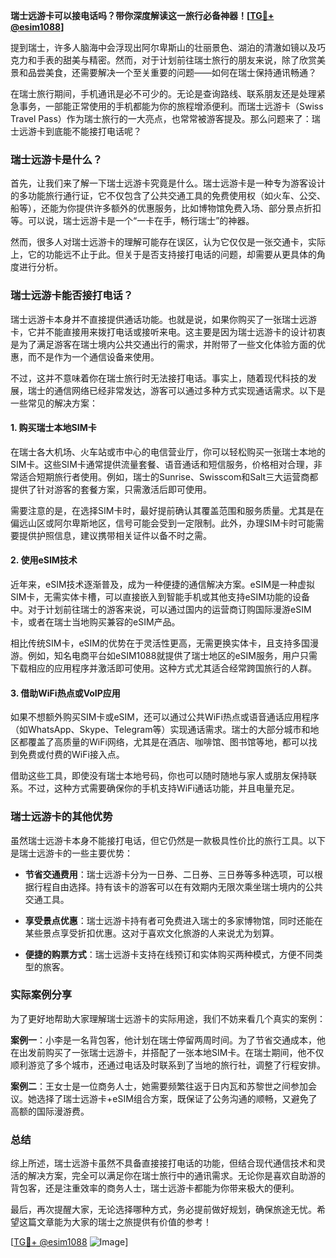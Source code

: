 **瑞士远游卡可以接电话吗？带你深度解读这一旅行必备神器！[[TG💪+ @esim1088](https://t.me/s/esim1088)]**

提到瑞士，许多人脑海中会浮现出阿尔卑斯山的壮丽景色、湖泊的清澈如镜以及巧克力和手表的甜美与精密。然而，对于计划前往瑞士旅行的朋友来说，除了欣赏美景和品尝美食，还需要解决一个至关重要的问题——如何在瑞士保持通讯畅通？

在瑞士旅行期间，手机通讯是必不可少的。无论是查询路线、联系朋友还是处理紧急事务，一部能正常使用的手机都能为你的旅程增添便利。而瑞士远游卡（Swiss Travel Pass）作为瑞士旅行的一大亮点，也常常被游客提及。那么问题来了：瑞士远游卡到底能不能接打电话呢？

### 瑞士远游卡是什么？

首先，让我们来了解一下瑞士远游卡究竟是什么。瑞士远游卡是一种专为游客设计的多功能旅行通行证，它不仅包含了公共交通工具的免费使用权（如火车、公交、船等），还能为你提供许多额外的优惠服务，比如博物馆免费入场、部分景点折扣等。可以说，瑞士远游卡是一个“一卡在手，畅行瑞士”的神器。

然而，很多人对瑞士远游卡的理解可能存在误区，认为它仅仅是一张交通卡，实际上，它的功能远不止于此。但关于是否支持接打电话的问题，却需要从更具体的角度进行分析。

### 瑞士远游卡能否接打电话？

瑞士远游卡本身并不直接提供通话功能。也就是说，如果你购买了一张瑞士远游卡，它并不能直接用来拨打电话或接听来电。这主要是因为瑞士远游卡的设计初衷是为了满足游客在瑞士境内公共交通出行的需求，并附带了一些文化体验方面的优惠，而不是作为一个通信设备来使用。

不过，这并不意味着你在瑞士旅行时无法接打电话。事实上，随着现代科技的发展，瑞士的通信网络已经非常发达，游客可以通过多种方式实现通话需求。以下是一些常见的解决方案：

#### 1. 购买瑞士本地SIM卡

在瑞士各大机场、火车站或市中心的电信营业厅，你可以轻松购买一张瑞士本地的SIM卡。这些SIM卡通常提供流量套餐、语音通话和短信服务，价格相对合理，非常适合短期旅行者使用。例如，瑞士的Sunrise、Swisscom和Salt三大运营商都提供了针对游客的套餐方案，只需激活后即可使用。

需要注意的是，在选择SIM卡时，最好提前确认其覆盖范围和服务质量。尤其是在偏远山区或阿尔卑斯地区，信号可能会受到一定限制。此外，办理SIM卡时可能需要提供护照信息，建议携带相关证件以备不时之需。

#### 2. 使用eSIM技术

近年来，eSIM技术逐渐普及，成为一种便捷的通信解决方案。eSIM是一种虚拟SIM卡，无需实体卡槽，可以直接嵌入到智能手机或其他支持eSIM功能的设备中。对于计划前往瑞士的游客来说，可以通过国内的运营商订购国际漫游eSIM卡，或者在瑞士当地购买兼容的eSIM产品。

相比传统SIM卡，eSIM的优势在于灵活性更高，无需更换实体卡，且支持多国漫游。例如，知名电商平台如eSIM1088就提供了瑞士地区的eSIM服务，用户只需下载相应的应用程序并激活即可使用。这种方式尤其适合经常跨国旅行的人群。

#### 3. 借助WiFi热点或VoIP应用

如果不想额外购买SIM卡或eSIM，还可以通过公共WiFi热点或语音通话应用程序（如WhatsApp、Skype、Telegram等）实现通话需求。瑞士的大部分城市和地区都覆盖了高质量的WiFi网络，尤其是在酒店、咖啡馆、图书馆等地，都可以找到免费或付费的WiFi接入点。

借助这些工具，即使没有瑞士本地号码，你也可以随时随地与家人或朋友保持联系。不过，这种方式需要确保你的手机支持WiFi通话功能，并且电量充足。

### 瑞士远游卡的其他优势

虽然瑞士远游卡本身不能接打电话，但它仍然是一款极具性价比的旅行工具。以下是瑞士远游卡的一些主要优势：

- **节省交通费用**：瑞士远游卡分为一日券、二日券、三日券等多种选项，可以根据行程自由选择。持有该卡的游客可以在有效期内无限次乘坐瑞士境内的公共交通工具。
  
- **享受景点优惠**：瑞士远游卡持有者可免费进入瑞士的多家博物馆，同时还能在某些景点享受折扣优惠。这对于喜欢文化旅游的人来说尤为划算。

- **便捷的购票方式**：瑞士远游卡支持在线预订和实体购买两种模式，方便不同类型的旅客。

### 实际案例分享

为了更好地帮助大家理解瑞士远游卡的实际用途，我们不妨来看几个真实的案例：

**案例一**：小李是一名背包客，他计划在瑞士停留两周时间。为了节省交通成本，他在出发前购买了一张瑞士远游卡，并搭配了一张本地SIM卡。在瑞士期间，他不仅顺利游览了多个城市，还通过电话及时联系到了当地的旅行社，调整了行程安排。

**案例二**：王女士是一位商务人士，她需要频繁往返于日内瓦和苏黎世之间参加会议。她选择了瑞士远游卡+eSIM组合方案，既保证了公务沟通的顺畅，又避免了高额的国际漫游费。

### 总结

综上所述，瑞士远游卡虽然不具备直接接打电话的功能，但结合现代通信技术和灵活的解决方案，完全可以满足你在瑞士旅行中的通讯需求。无论你是喜欢自助游的背包客，还是注重效率的商务人士，瑞士远游卡都能为你带来极大的便利。

最后，再次提醒大家，无论选择哪种方式，务必提前做好规划，确保旅途无忧。希望这篇文章能为大家的瑞士之旅提供有价值的参考！

[[TG💪+ @esim1088](https://t.me/s/esim1088) ![Image](https://i.postimg.cc/4NQfJmqS/Snipaste-2025-05-13-00-14-12.png)]